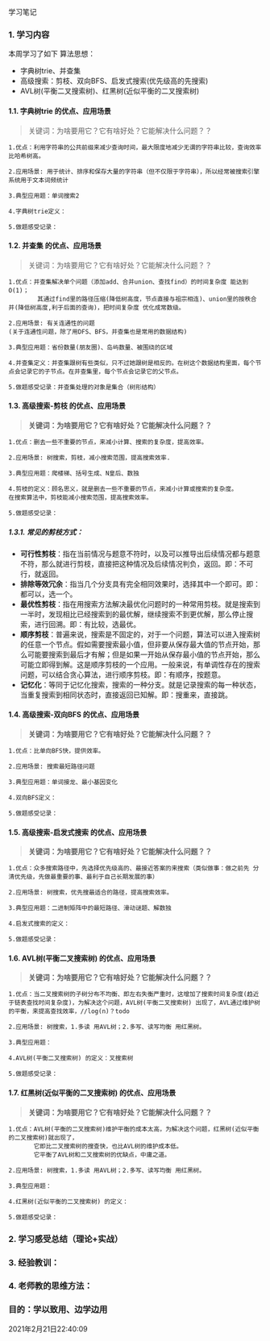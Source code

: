 学习笔记

### 1. 学习内容

本周学习了如下 算法思想：

- 字典树trie、并查集
- 高级搜索：剪枝、双向BFS、启发式搜索(优先级高的先搜索)
- AVL树(平衡二叉搜索树)、红黑树(近似平衡的二叉搜索树)

#### 1.1. 字典树trie 的优点、应用场景

> 关键词：为啥要用它？它有啥好处？它能解决什么问题？？

```
1.优点：利用字符串的公共前缀来减少查询时间，最大限度地减少无谓的字符串比较，查询效率比哈希树高。

2.应用场景: 用于统计、排序和保存大量的字符串（但不仅限于字符串），所以经常被搜索引擎系统用于文本词频统计

3.典型应用题：单词搜索2

4.字典树trie定义：

5.做题感受记录：
```



#### 1.2. 并查集 的优点、应用场景

> 关键词：为啥要用它？它有啥好处？它能解决什么问题？？

```
1.优点：并查集解决单个问题（添加add、合并union、查找find）的时间复杂度 能达到O(1)；
		其通过find里的路径压缩(降低树高度，节点直接与祖宗相连)、union里的按秩合并(降低树高度,利于后面的查询)，把时间复杂度 优化成常数级。

2.应用场景: 有关连通性的问题 
(关于连通性问题，除了用DFS、BFS，并查集也是常用的数据结构)

3.典型应用题：省份数量(朋友圈)、岛屿数量、被围绕的区域

4.并查集定义：并查集跟树有些类似，只不过她跟树是相反的。在树这个数据结构里面，每个节点会记录它的子节点。在并查集里，每个节点会记录它的父节点。

5.做题感受记录：并查集处理的对象是集合（树形结构）
```



#### 1.3. 高级搜索-剪枝 的优点、应用场景

> **关键词：为啥要用它？它有啥好处？它能解决什么问题？？**

```
1.优点：删去一些不重要的节点，来减小计算、搜索的复杂度，提高效率。

2.应用场景: 树搜索，剪枝，减小搜索范围，提高搜索效率.

3.典型应用题：爬楼梯、括号生成、N皇后、数独

4.剪枝的定义：顾名思义，就是删去一些不重要的节点，来减小计算或搜索的复杂度。
在搜索算法中，剪枝能减小搜索范围，提高搜索效率。

5.做题感受记录：
```



##### 1.3.1. 常见的剪枝方式：

- **可行性剪枝**：指在当前情况与题意不符时，以及可以推导出后续情况都与题意不符，那么就进行剪枝，直接把这种情况及后续情况判负，返回。即：不可行，就返回。
- **排除等效冗余**：指当几个分支具有完全相同效果时，选择其中一个即可。即：都可以，选一个。
- **最优性剪枝**：指在用搜索方法解决最优化问题时的一种常用剪枝。就是搜索到一半时，发现相比已经搜索到的最优解，继续搜索不到更优解，那么停止搜索，进行回溯。即：有比较，选最优。
- **顺序剪枝**：普遍来说，搜索是不固定的，对于一个问题，算法可以进入搜索树的任意一个节点。假如需要搜索最小值，但非要从保存最大值的节点开始，那么可能要搜索到最后才有解；但是如果一开始从保存最小值的节点开始，那么可能立即得到解。这是顺序剪枝的一个应用。一般来说，有单调性存在的搜索问题，可以结合贪心算法，进行顺序剪枝。即：有顺序，按题意。
- **记忆化**：等同于记忆化搜索，搜索的一种分支。就是记录搜索的每一种状态，当重复搜索到相同状态时，直接返回已知解。即：搜重来，直接跳。





#### 1.4. 高级搜索-双向BFS 的优点、应用场景

> **关键词：为啥要用它？它有啥好处？它能解决什么问题？？**

```
1.优点：比单向BFS快，提供效率。

2.应用场景: 搜索最短路径问题

3.典型应用题：单词接龙、最小基因变化

4.双向BFS定义：

5.做题感受记录：
```



#### 1.5. 高级搜索-启发式搜索 的优点、应用场景

> **关键词：为啥要用它？它有啥好处？它能解决什么问题？？**

```
1.优点：众多搜索路径中，先选择优先级高的、最接近答案的来搜索（类似做事：做之前先 分清优先级，先做最重要的事、最利于自己长期发展的事）

2.应用场景: 树搜索，优先搜最适合的路径，提高搜索效率。

3.典型应用题：二进制矩阵中的最短路径、滑动谜题、解数独

4.启发式搜索的定义：

5.做题感受记录：
```



#### 1.6. AVL树(平衡二叉搜索树) 的优点、应用场景

> **关键词：为啥要用它？它有啥好处？它能解决什么问题？？**

```
1.优点：当二叉搜索树的子树分布不均衡、即左右失衡严重时，这增加了搜索时间复杂度(趋近于链表查找时间复杂度)，为解决这个问题，AVL树(平衡二叉搜索树) 出现了，AVL通过维护树的平衡，来提高查找效率，//log(n)？todo

2.应用场景: 树搜索，1.多读 用AVL树；2.多写、读写均衡 用红黑树。

3.典型应用题：

4.AVL树(平衡二叉搜索树) 的定义：叉搜索树

5.做题感受记录：
```



#### 1.7. 红黑树(近似平衡的二叉搜索树) 的优点、应用场景

> **关键词：为啥要用它？它有啥好处？它能解决什么问题？？**

```
1.优点：AVL树(平衡的二叉搜索树)维护平衡的成本太高，为解决这个问题，红黑树(近似平衡的二叉搜索树)就出现了，
	   它即比二叉搜索树的搜查快，也比AVL树的维护成本低。
	   它平衡了AVL树和二叉搜索树的优缺点，中庸之道。

2.应用场景: 树搜索，1.多读 用AVL树；2.多写、读写均衡 用红黑树。

3.典型应用题：

4.红黑树(近似平衡的二叉搜索树) 的定义：

5.做题感受记录：
```



### 2. 学习感受总结（理论+实战）





### 3. 经验教训：



### 4. 老师教的思维方法：









### 目的：学以致用、边学边用



2021年2月21日22:40:09

